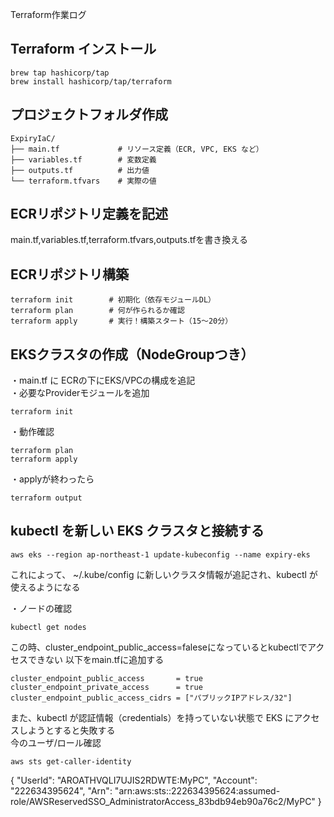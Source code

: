 Terraform作業ログ

## Terraform インストール
```
brew tap hashicorp/tap
brew install hashicorp/tap/terraform
```

## プロジェクトフォルダ作成
```
ExpiryIaC/
├── main.tf             # リソース定義（ECR, VPC, EKS など）
├── variables.tf        # 変数定義
├── outputs.tf          # 出力値
└── terraform.tfvars    # 実際の値
```
## ECRリポジトリ定義を記述
main.tf,variables.tf,terraform.tfvars,outputs.tfを書き換える

## ECRリポジトリ構築
```
terraform init        # 初期化（依存モジュールDL）
terraform plan        # 何が作られるか確認
terraform apply       # 実行！構築スタート（15〜20分）
```

## EKSクラスタの作成（NodeGroupつき）

・main.tf に ECRの下にEKS/VPCの構成を追記  
・必要なProviderモジュールを追加
```
terraform init
```
・動作確認
```
terraform plan
terraform apply
```
・applyが終わったら
```
terraform output
```

## kubectl を新しい EKS クラスタと接続する
```
aws eks --region ap-northeast-1 update-kubeconfig --name expiry-eks
```
これによって、 ~/.kube/config に新しいクラスタ情報が追記され、kubectl が使えるようになる  

・ノードの確認
```
kubectl get nodes
```
この時、cluster_endpoint_public_access=faleseになっているとkubectlでアクセスできない
以下をmain.tfに追加する
```
cluster_endpoint_public_access       = true
cluster_endpoint_private_access      = true
cluster_endpoint_public_access_cidrs = ["パブリックIPアドレス/32"]
```
また、kubectl が認証情報（credentials）を持っていない状態で EKS にアクセスしようとすると失敗する  
今のユーザ/ロール確認
```
aws sts get-caller-identity
```
{
    "UserId": "AROATHVQLI7UJIS2RDWTE:MyPC",
    "Account": "222634395624",
    "Arn": "arn:aws:sts::222634395624:assumed-role/AWSReservedSSO_AdministratorAccess_83bdb94eb90a76c2/MyPC"
}
